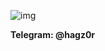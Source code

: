 ![img](https://github.com/hagz0r/hagz0r/assets/48390403/b116c20a-3fb4-4153-a604-d8f56c5e13de)

<strong>Telegram: @hagz0r</strong>













